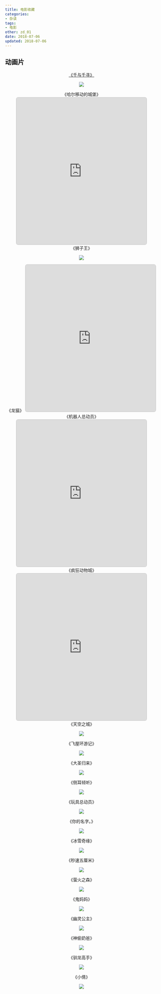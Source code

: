 ```yaml
---
title: 电影收藏
categories:
- 杂读
tags:
- 电影
other: zd_01
date: 2018-07-06
updated: 2018-07-06
---
```


## 动画片 ##


<div align="center"> 

[《千与千寻》][千与千寻]


![](/img/zd_01/qyqx01.png)</div>
<div align="center">《哈尔移动的城堡》
<iframe style="border: 0.2em solid #d3d3d3;
    border-radius: 0.5em;" src="http://open.iqiyi.com/developer/player_js/coopPlayerIndex.html?vid=5d81e2948317330bdb8a26155ca2fb09&tvId=39683971609&accessToken=2.f22860a2479ad60d8da7697274de9346&appKey=3955c3425820435e86d0f4cdfe56f5e7&appId=1368&height=100%&width=100%" frameborder="0" allowfullscreen="true" width="85%" height=482></iframe>
</div>




<div align="center">《狮子王》

![](/img/zd_01/szw03.png)</div>
<div align="center">《龙猫》
<iframe style="border: 0.2em solid #d3d3d3;
    border-radius: 0.5em;" src="http://open.iqiyi.com/developer/player_js/coopPlayerIndex.html?vid=313333eff3a610719dbf07a6592c09fe&tvId=730270600&accessToken=2.f22860a2479ad60d8da7697274de9346&appKey=3955c3425820435e86d0f4cdfe56f5e7&appId=1368&height=100%&width=100%" frameborder="0" allowfullscreen="true" width="85%" height=482></iframe>
</div>
<div align="center">《机器人总动员》
<iframe style="border: 0.2em solid #d3d3d3;
    border-radius: 0.5em;" frameborder="0" src="https://v.qq.com/txp/iframe/player.html?vid=v00121f4a8u" allowFullScreen="true" width="85%" height="482"></iframe>
</div>
<div align="center">《疯狂动物城》
<iframe style="border: 0.2em solid #d3d3d3;
    border-radius: 0.5em;"  frameborder="0" src="https://v.qq.com/txp/iframe/player.html?vid=l0020h13orj" allowFullScreen="true" width="85%" height="482"></iframe>
</div>
<div align="center">《天空之城》

![](/img/zd_01/tkzc07.png)</div>
<div align="center">《飞屋环游记》

![](/img/zd_01/fwhyj08.png)</div>
<div align="center">《大圣归来》

![](/img/zd_01/dsgl09.png)</div>
<div align="center">《侧耳倾听》

![](/img/zd_01/ceqt10.png)</div>
<div align="center">《玩具总动员》

![](/img/zd_01/wjzdy11.png)</div>
<div align="center">《你的名字。》

![](/img/zd_01/ndmz12.png)</div>
<div align="center">《冰雪奇缘》

![](/img/zd_01/bxqy13.png)</div>
<div align="center">《秒速五厘米》

![](/img/zd_01/mswlm14.png)</div>
<div align="center">《萤火之森》

![](/img/zd_01/yhzs15.png)</div>
<div align="center">《鬼妈妈》

![](/img/zd_01/gmm16.png)</div>
<div align="center">《幽灵公主》

![](/img/zd_01/ylgz17.png)</div>
<div align="center">《神偷奶爸》

![](/img/zd_01/stnb18.png)</div>
<div align="center">《驯龙高手》

![](/img/zd_01/xlgs19.png)</div>
<div align="center">《小倩》

![](/img/zd_01/xq20.png)</div>


[千与千寻]: ./  '10岁的少女千寻与父母一起从都市搬家到了乡下。没想到在搬家的途中，一家人发生了意外。他们进入了汤屋老板魔女控制的奇特世界——在那里不劳动的人将会被变成动物。千寻的爸爸妈妈因贪吃变成了猪，千寻为了救爸爸妈妈经历了很多磨难，在期间她遇见了白龙，一个既聪明又冷酷的少年，在经历了很多事情之后，千寻最后救出了爸爸妈妈，拯救了白龙。'